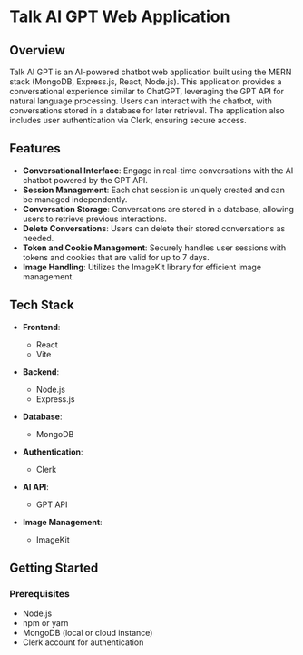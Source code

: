 # Talk AI GPT Web Application

## Overview

Talk AI GPT is an AI-powered chatbot web application built using the MERN stack (MongoDB, Express.js, React, Node.js). This application provides a conversational experience similar to ChatGPT, leveraging the GPT API for natural language processing. Users can interact with the chatbot, with conversations stored in a database for later retrieval. The application also includes user authentication via Clerk, ensuring secure access.

## Features

- **Conversational Interface**: Engage in real-time conversations with the AI chatbot powered by the GPT API.
- **Session Management**: Each chat session is uniquely created and can be managed independently.
- **Conversation Storage**: Conversations are stored in a database, allowing users to retrieve previous interactions.
- **Delete Conversations**: Users can delete their stored conversations as needed.
- **Token and Cookie Management**: Securely handles user sessions with tokens and cookies that are valid for up to 7 days.
- **Image Handling**: Utilizes the ImageKit library for efficient image management.

## Tech Stack

- **Frontend**: 
  - React
  - Vite
  
- **Backend**: 
  - Node.js
  - Express.js
  
- **Database**: 
  - MongoDB
  
- **Authentication**: 
  - Clerk
  
- **AI API**: 
  - GPT API
  
- **Image Management**: 
  - ImageKit

## Getting Started

### Prerequisites

- Node.js
- npm or yarn
- MongoDB (local or cloud instance)
- Clerk account for authentication

